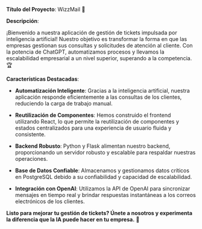 **Título del Proyecto**: WizzMail 📩

**Descripción**:

¡Bienvenido a nuestra aplicación de gestión de tickets impulsada por inteligencia artificial! Nuestro objetivo es transformar la forma en que las empresas gestionan sus consultas y solicitudes de atención al cliente. Con la potencia de ChatGPT, automatizamos procesos y llevamos la escalabilidad empresarial a un nivel superior, superando a la competencia.🏆

**Características Destacadas**:

- **Automatización Inteligente**: Gracias a la inteligencia artificial, nuestra aplicación responde eficientemente a las consultas de los clientes, reduciendo la carga de trabajo manual.

- **Reutilización de Componentes**: Hemos construido el frontend utilizando React, lo que permite la reutilización de componentes y estados centralizados para una experiencia de usuario fluida y consistente.

- **Backend Robusto**: Python y Flask alimentan nuestro backend, proporcionando un servidor robusto y escalable para respaldar nuestras operaciones.

- **Base de Datos Confiable**: Almacenamos y gestionamos datos críticos en PostgreSQL debido a su confiabilidad y capacidad de escalabilidad.

- **Integración con OpenAI**: Utilizamos la API de OpenAI para sincronizar mensajes en tiempo real y brindar respuestas instantáneas a los correos electrónicos de los clientes.

**Listo para mejorar tu gestión de tickets? Únete a nosotros y experimenta la diferencia que la IA puede hacer en tu empresa.** 🚀

